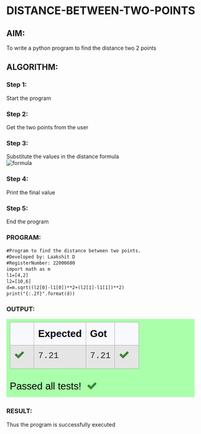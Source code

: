# DISTANCE-BETWEEN-TWO-POINTS

## AIM:
To write a python program to find the distance two 2 points
## ALGORITHM:
### Step 1: 
Start the program
### Step 2: 
Get the two points from the user
### Step 3: 
Substitute the values in the distance formula  
![formula](/formula.JPG)
### Step 4: 
Print the final value
### Step 5: 
End the program
### PROGRAM:
```
#Program to find the distance between two points.
#Developed by: Laakshit D
#RegisterNumber: 22000680
import math as m
l1=[4,2]
l2=[10,6]
d=m.sqrt((l2[0]-l1[0])**2+(l2[1]-l1[1])**2)
print("{:.2f}".format(d))
```
### OUTPUT:
![output](/Screenshot%20from%202022-12-26%2020-56-18.png)

### RESULT:
Thus the program is successfully executed